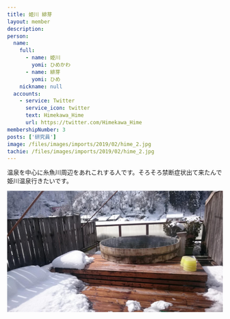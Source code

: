 ```yaml
---
title: 姫川 緋芽
layout: member
description: 
person:
  name:
    full:
      - name: 姫川
        yomi: ひめかわ
      - name: 緋芽
        yomi: ひめ
    nickname: null
  accounts:
    - service: Twitter
      service_icon: twitter
      text: Himekawa_Hime
      url: https://twitter.com/Himekawa_Hime
membershipNumber: 3
posts: ['研究員']
image: /files/images/imports/2019/02/hime_2.jpg
tachie: /files/images/imports/2019/02/hime_2.jpg
---
```

温泉を中心に糸魚川周辺をあれこれする人です。そろそろ禁断症状出て来たんで姫川温泉行きたいです。

![露天風呂](/files/images/imports/2019/02/asahisou_rotenburo.jpg)